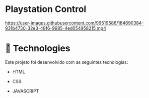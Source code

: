# Playstation Control


https://user-images.githubusercontent.com/99519586/184690384-931b4730-32e3-48f6-9985-4ed054958215.mp4




# 🚀 Technologies
Este projeto foi desenvolvido com as seguintes tecnologias:

   - HTML
   
   - CSS
   
   - JAVASCRIPT
